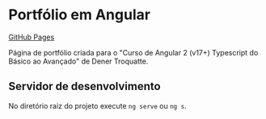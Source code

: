 # Portfólio em Angular

[GitHub Pages](https://kevinassis.github.io/udemy-angular-portfolio/browser/)

Página de portfólio criada para o "Curso de Angular 2 (v17+) Typescript do Básico ao Avançado" de Dener Troquatte.

## Servidor de desenvolvimento

No diretório raiz do projeto execute `ng serve` ou `ng s`.